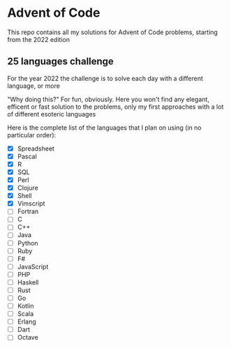 # Advent of Code
This repo contains all my solutions for Advent of Code problems, starting from the 2022 edition

## 25 languages challenge
For the year 2022 the challenge is to solve each day with a different language, or more

"Why doing this?" For fun, obviously. Here you won't find any elegant, efficent or fast solution to the problems, only my first approaches with a lot of different esoteric languages

Here is the complete list of the languages that I plan on using (in no particular order):
- [X] Spreadsheet
- [X] Pascal
- [X] R
- [X] SQL
- [X] Perl
- [X] Clojure
- [X] Shell
- [X] Vimscript
- [ ] Fortran
- [ ] C
- [ ] C++
- [ ] Java
- [ ] Python
- [ ] Ruby
- [ ] F#
- [ ] JavaScript
- [ ] PHP
- [ ] Haskell
- [ ] Rust
- [ ] Go
- [ ] Kotlin
- [ ] Scala
- [ ] Erlang
- [ ] Dart
- [ ] Octave
